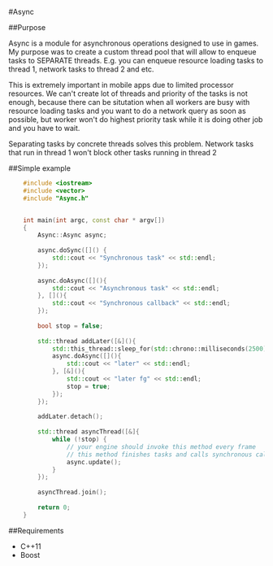 #Async

##Purpose

Async is a module for asynchronous operations designed to use in games. My purpose was to create a custom thread pool that will allow to enqueue tasks to SEPARATE threads. E.g. you can enqueue resource loading tasks to thread 1, network tasks to thread 2 and etc.

This is extremely important in mobile apps due to limited processor resources. We can't create lot of threads and priority of the tasks is not enough, because there can be situtation when all workers are busy with resource loading tasks and you want to do a network query as soon as possible, but worker won't do highest priority task while it is doing other job and you have to wait.

Separating tasks by concrete threads solves this problem. Network tasks that run in thread 1 won't block other tasks running in thread 2

##Simple example
```c++
    #include <iostream>
    #include <vector>
    #include "Async.h"


    int main(int argc, const char * argv[])
    {
        Async::Async async;
    
        async.doSync([]() {
            std::cout << "Synchronous task" << std::endl;
        });
    
        async.doAsync([](){
            std::cout << "Asynchronous task" << std::endl;
        }, [](){
            std::cout << "Synchronous callback" << std::endl;
        });
    
        bool stop = false;
    
        std::thread addLater([&](){
            std::this_thread::sleep_for(std::chrono::milliseconds(2500));
            async.doAsync([](){
                std::cout << "later" << std::endl;
            }, [&](){
                std::cout << "later fg" << std::endl;
                stop = true;
            });
        });
    
        addLater.detach();
    
        std::thread asyncThread([&]{
            while (!stop) {
                // your engine should invoke this method every frame
                // this method finishes tasks and calls synchronous callbacks
                async.update();
            }
        });
    
        asyncThread.join();
    
        return 0;
    }
```

##Requirements
- C++11
- Boost
